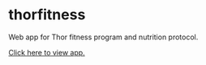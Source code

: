 # thorfitness
Web app for Thor fitness program and nutrition protocol.

<a href=https://radiant-khapse-101138.netlify.app/ target="_blank">Click here to view app.</a>

